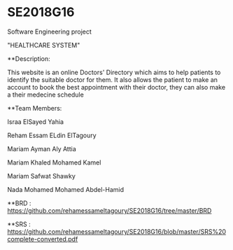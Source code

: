 # SE2018G16
Software Engineering project
  
  "HEALTHCARE SYSTEM"
  
  **Description:
  
  This website is an online Doctors' Directory which aims to help patients to identify the suitable doctor for them.
  It also allows the patient to make an account to book the best appointment with their doctor, they can also make a their medecine schedule

**Team Members:

Israa ElSayed Yahia 

Reham Essam ELdin ElTagoury 

Mariam Ayman Aly Attia

Mariam Khaled Mohamed Kamel

Mariam Safwat Shawky

Nada Mohamed Mohamed Abdel-Hamid

**BRD : https://github.com/rehamessameltagoury/SE2018G16/tree/master/BRD

**SRS : https://github.com/rehamessameltagoury/SE2018G16/blob/master/SRS%20complete-converted.pdf

 

